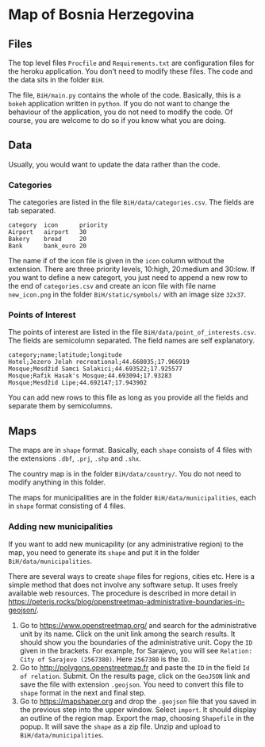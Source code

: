 # Map of Bosnia Herzegovina

## Files
The top level files `Procfile` and `Requirements.txt` are configuration files for the heroku application. You don't need to modify these files. The code and the data sits in the folder `BiH`.

The file, `BiH/main.py` contains the whole of the code. Basically, this is a `bokeh` application written in `python`. If you do not want to change the behaviour of the application, you do not need to modify the code. Of course, you are welcome to do so if you know what you are doing.

## Data
Usually, you would want to update the data rather than the code.

### Categories
The categories are listed in the file `BiH/data/categories.csv`. The fields are tab separated.

```
category  icon      priority
Airport   airport   30
Bakery    bread     20
Bank      bank_euro	20
```
The name if of the icon file is given in the `icon` column without the extension. There are three priority levels, 10:high, 20:medium and 30:low. If you want to define a new categort, you just need to append a new row to the end of `categories.csv` and create an icon file with file name `new_icon.png` in the folder `BiH/static/symbols/` with an image size `32x37`.

### Points of Interest
The points of interest are listed in the file `BiH/data/point_of_interests.csv`. The fields are semicolumn separated. The field names are self explanatory.
```
category;name;latitude;longitude
Hotel;Jezero Jelah recreational;44.668035;17.966919
Mosque;Mesdžid Samci Salakici;44.693522;17.925577
Mosque;Rafik Hasak's Mosque;44.693094;17.93283
Mosque;Mesdžid Lipe;44.692147;17.943902
```
You can add new rows to this file as long as you provide all the fields and separate them by semicolumns.

## Maps
The maps are in `shape` format. Basically, each `shape` consists of 4 files with the extensions `.dbf`, `.prj`, `.shp` and `.shx`.

The country map is in the folder `BiH/data/country/`. You do not need to modify anything in this folder.

The maps for municipalities are in the folder `BiH/data/municipalities`, each in `shape` format consisting of 4 files.

### Adding new municipalities
If you want to add new municapility (or any administrative region) to the map, you need to generate its `shape` and put it in the folder `BiH/data/municipalities`.

There are several ways to create `shape` files for regions, cities etc. Here is a simple method that does not involve any software setup. It uses freely available web resources. The procedure is described in more detail in https://peteris.rocks/blog/openstreetmap-administrative-boundaries-in-geojson/.

1. Go to https://www.openstreetmap.org/ and search for the administrative unit by its name. Click on the unit link among the search results. It should show you the boundaries of the administrative unit. Copy the `ID` given in the brackets. For example, for Sarajevo, you will see `Relation: City of Sarajevo (2567380)`. Here `2567380` is the `ID`.
2. Go to http://polygons.openstreetmap.fr and paste the `ID` in the field `Id of relation`. Submit. On the results page, click on the `GeoJSON` link and save the file with extension `.geojson`. You need to convert this file to `shape` format in the next and final step.
3. Go to https://mapshaper.org and drop the `.geojson` file that you saved in the previous step into the upper window. Select `import`. It should display an outline of the region map. Export the map, choosing `Shapefile` in the popup. It will save the `shape` as a zip file. Unzip and upload to `BiH/data/municipalities`.
